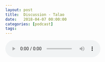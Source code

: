 ```yaml
---
layout: post
title:  Discussion - Talao
date:   2018-04-07 00:00:00
categories: [podcast]
tags:
---
```

<audio src='http://feeds.soundcloud.com/stream/426333066-la-bulle-crypto-discussion-talao.mp3' autoplay='false' controls='true' />

Discussion - Talao
Discussion avec Denis Lafont-Trevisan autour du projet Talao et l'ICO de Talao qui devrait démarrer dans les semaines à venir. 

Découvrez le projet Talao: 
Site web: https://ico.talao.io/

Des questions à propos de l’épisode ? On a dit une bêtise ? Envie de partager et d’échanger ? Rejoins nous sur notre communauté Telegram (t.me/joinchat/BPCby0LDFPYTUhYNDlILVg) ou par Twitter @labullecrypto.

Youtube goo.gl/X4q3gt
Twitter twitter.com/labullecrypto 
RSS feeds.feedburner.com/labullecrypto
Telegram t.me/joinchat/BPCby0LDFPYTUhYNDlILVg
Soundcloud @la-bulle-crypto
iTunes itunes.apple.com/fr/podcast/la-bulle/id1281121446
Discord discord.gg/kXQM7NY

Soutenez le podcast:
BTC: 1F8mSBpdVSYbW7S5w5zaFRtPkJGAjneFVN
LTC: LgKsmiwozmhH4XixzP9iUzHR3DBGtCuo7F
ETH (et autres tokens):  0xe390d66441D0144fd54bd82Bff96B94E7620196f
